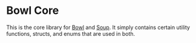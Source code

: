 # Bowl Core

This is the core library for [Bowl](https://github.com/jackjohn7/bowl)
and [Soup](https://github.com/jackjohn7/soup). It simply contains certain
utility functions, structs, and enums that are used in both.
